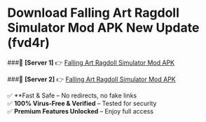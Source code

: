 # Download Falling Art Ragdoll Simulator Mod APK New Update (fvd4r)  



###🔹 **[Server 1]** 👉 [Falling Art Ragdoll Simulator Mod APK](https://apkcomod.com?title=Falling_Art_Ragdoll_Simulator_Mod_APK) 

###🔹 **[Server 2]** 👉 [Falling Art Ragdoll Simulator Mod APK](https://apkcomod.com?title=Falling_Art_Ragdoll_Simulator_Mod_APK)  

✅ **Fast & Safe – No redirects, no fake links  
✅ **100% Virus-Free & Verified** – Tested for security  
✅ **Premium Features Unlocked** – Enjoy full access  


